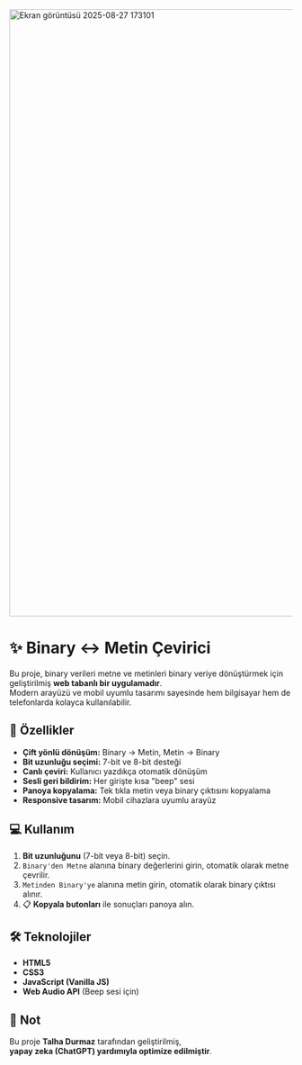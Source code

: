 
<img width="1919" height="1079" alt="Ekran görüntüsü 2025-08-27 173101" src="https://github.com/user-attachments/assets/4529e27f-9108-471e-ac0b-839eced1e85e" />




# ✨ Binary ↔ Metin Çevirici

Bu proje, binary verileri metne ve metinleri binary veriye dönüştürmek için geliştirilmiş **web tabanlı bir uygulamadır**.  
Modern arayüzü ve mobil uyumlu tasarımı sayesinde hem bilgisayar hem de telefonlarda kolayca kullanılabilir.  

## 🚀 Özellikler
- **Çift yönlü dönüşüm:** Binary → Metin, Metin → Binary
- **Bit uzunluğu seçimi:** 7-bit ve 8-bit desteği
- **Canlı çeviri:** Kullanıcı yazdıkça otomatik dönüşüm
- **Sesli geri bildirim:** Her girişte kısa "beep" sesi
- **Panoya kopyalama:** Tek tıkla metin veya binary çıktısını kopyalama
- **Responsive tasarım:** Mobil cihazlara uyumlu arayüz

## 💻 Kullanım
1. **Bit uzunluğunu** (7-bit veya 8-bit) seçin.  
2. `Binary'den Metne` alanına binary değerlerini girin, otomatik olarak metne çevrilir.  
3. `Metinden Binary'ye` alanına metin girin, otomatik olarak binary çıktısı alınır.  
4. 📋 **Kopyala butonları** ile sonuçları panoya alın.  

## 🛠️ Teknolojiler
- **HTML5**
- **CSS3**
- **JavaScript (Vanilla JS)**
- **Web Audio API** (Beep sesi için)

## 🤖 Not
Bu proje **Talha Durmaz** tarafından geliştirilmiş,  
**yapay zeka (ChatGPT) yardımıyla optimize edilmiştir**.

